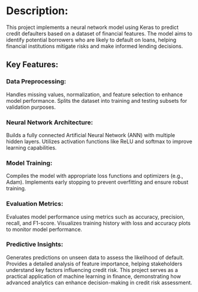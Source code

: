 # Description:

This project implements a neural network model using Keras to predict credit defaulters based on a dataset of financial features. The model aims to identify potential borrowers who are likely to default on loans, helping financial institutions mitigate risks and make informed lending decisions.

## Key Features:

### Data Preprocessing:

Handles missing values, normalization, and feature selection to enhance model performance.
Splits the dataset into training and testing subsets for validation purposes.

### Neural Network Architecture:

Builds a fully connected Artificial Neural Network (ANN) with multiple hidden layers.
Utilizes activation functions like ReLU and softmax to improve learning capabilities.

### Model Training:

Compiles the model with appropriate loss functions and optimizers (e.g., Adam).
Implements early stopping to prevent overfitting and ensure robust training.

### Evaluation Metrics:

Evaluates model performance using metrics such as accuracy, precision, recall, and F1-score.
Visualizes training history with loss and accuracy plots to monitor model performance.

### Predictive Insights:

Generates predictions on unseen data to assess the likelihood of default.
Provides a detailed analysis of feature importance, helping stakeholders understand key factors influencing credit risk.
This project serves as a practical application of machine learning in finance, demonstrating how advanced analytics can enhance decision-making in credit risk assessment.
